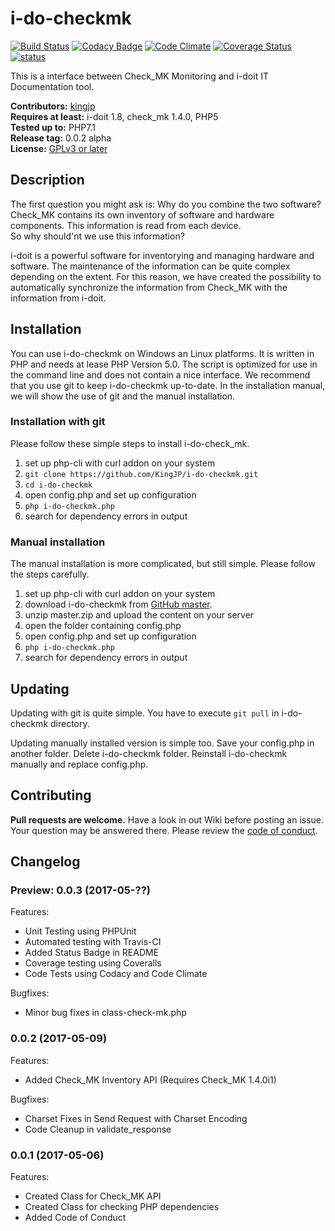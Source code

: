 # i-do-checkmk
[![Build Status](https://travis-ci.org/KingJP/i-do-checkmk.svg?branch=master)](https://travis-ci.org/KingJP/i-do-checkmk)
[![Codacy Badge](https://api.codacy.com/project/badge/Grade/9cb7685f2f504877a39800e656d45c43)](https://www.codacy.com/app/KingJP/i-do-checkmk?utm_source=github.com&amp;utm_medium=referral&amp;utm_content=KingJP/i-do-checkmk&amp;utm_campaign=Badge_Grade)
[![Code Climate](https://codeclimate.com/github/KingJP/i-do-checkmk/badges/gpa.svg)](https://codeclimate.com/github/KingJP/i-do-checkmk)
[![Coverage Status](https://coveralls.io/repos/github/KingJP/i-do-checkmk/badge.svg?branch=master)](https://coveralls.io/github/KingJP/i-do-checkmk?branch=master)
[![status](https://img.shields.io/badge/status-alpha-red.svg)](https://github.com/KingJP/i-do-checkmk)

This is a interface between Check_MK Monitoring and i-doit IT Documentation tool.

**Contributors:** [kingjp](https://github.com/KingJP)  
**Requires at least:** i-doit 1.8, check_mk 1.4.0, PHP5  
**Tested up to:** PHP7.1  
**Release tag:** 0.0.2 alpha   
**License:** [GPLv3 or later](https://github.com/KingJP/i-do-checkmk/blob/master/LICENSE)

## Description

The first question you might ask is: Why do you combine the two software? Check_MK contains its own inventory of software and hardware components. This information is read from each device.  
So why should'nt we use this information?

i-doit is a powerful software for inventorying and managing hardware and software. The maintenance of the information can be quite complex depending on the extent. For this reason, we have created the possibility to automatically synchronize the information from Check_MK with the information from i-doit.

## Installation

You can use i-do-checkmk on Windows an Linux platforms. It is written in PHP and needs at lease PHP Version 5.0. The script is optimized for use in the command line and does not contain a nice interface. We recommend that you use git to keep i-do-checkmk up-to-date. In the installation manual, we will show the use of git and the manual installation.

### Installation with git

Please follow these simple steps to install i-do-check_mk.

1. set up php-cli with curl addon on your system
2. `git clone https://github.com/KingJP/i-do-checkmk.git`
3. `cd i-do-checkmk`
4. open config.php and set up configuration
5. `php i-do-checkmk.php`
6. search for dependency errors in output

### Manual installation

The manual installation is more complicated, but still simple. Please follow the steps carefully.

1. set up php-cli with curl addon on your system
2. download i-do-checkmk from [GitHub master](https://github.com/KingJP/i-do-checkmk/archive/master.zip).
3. unzip master.zip and upload the content on your server
4. open the folder containing config.php
5. open config.php and set up configuration
6. `php i-do-checkmk.php`
7. search for dependency errors in output

## Updating

Updating with git is quite simple. You have to execute `git pull` in i-do-checkmk directory.  

Updating manually installed version is simple too. Save your config.php in another folder. Delete i-do-checkmk folder. Reinstall i-do-checkmk manually and replace config.php. 

## Contributing

**Pull requests are welcome.** Have a look in out Wiki before posting an issue. Your question may be answered there. Please review the [code of conduct](https://github.com/KingJP/i-do-checkmk/blob/master/code_of_conduct.md).

## Changelog

### Preview: 0.0.3 (2017-05-??)

Features:

- Unit Testing using PHPUnit
- Automated testing with Travis-CI
- Added Status Badge in README
- Coverage testing using Coveralls
- Code Tests using Codacy and Code Climate

Bugfixes:

- Minor bug fixes in class-check-mk.php

### 0.0.2 (2017-05-09)

Features:

- Added Check_MK Inventory API (Requires Check_MK 1.4.0i1)

Bugfixes:

- Charset Fixes in Send Request with Charset Encoding
- Code Cleanup in validate_response

### 0.0.1 (2017-05-06)

Features:

- Created Class for Check_MK API
- Created Class for checking PHP dependencies
- Added Code of Conduct

